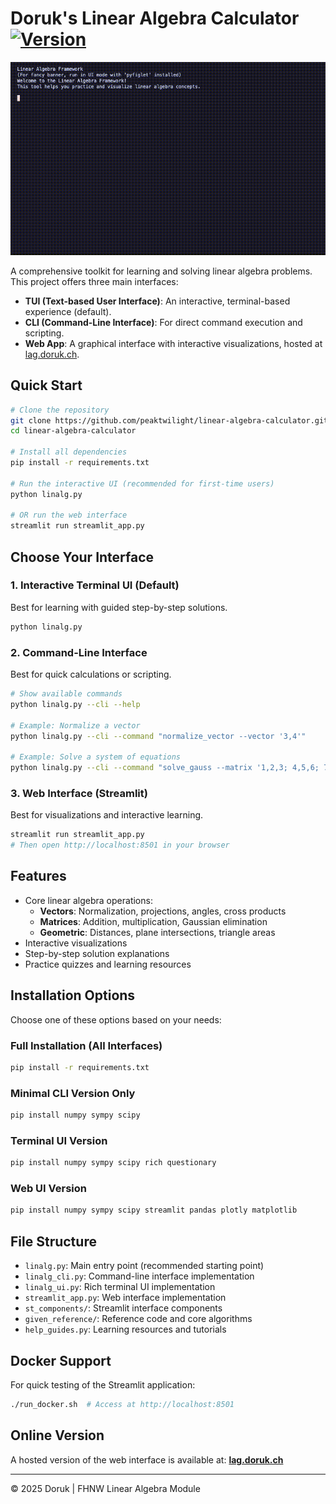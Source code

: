 # Doruk's Linear Algebra Calculator [![Version](https://img.shields.io/badge/version-1.5-blue.svg)](https://github.com/peaktwilight/linear-algebra-calculator/releases/tag/v1.5)

![CLI Demo](public/Doruks_Algebra_Calculator_CLI.gif)

A comprehensive toolkit for learning and solving linear algebra problems. This project offers three main interfaces:
-   **TUI (Text-based User Interface)**: An interactive, terminal-based experience (default).
-   **CLI (Command-Line Interface)**: For direct command execution and scripting.
-   **Web App**: A graphical interface with interactive visualizations, hosted at [lag.doruk.ch](https://lag.doruk.ch).

## Quick Start

```bash
# Clone the repository
git clone https://github.com/peaktwilight/linear-algebra-calculator.git
cd linear-algebra-calculator

# Install all dependencies
pip install -r requirements.txt

# Run the interactive UI (recommended for first-time users)
python linalg.py

# OR run the web interface
streamlit run streamlit_app.py
```

## Choose Your Interface

### 1. Interactive Terminal UI (Default)
Best for learning with guided step-by-step solutions.
```bash
python linalg.py
```

### 2. Command-Line Interface
Best for quick calculations or scripting.
```bash
# Show available commands
python linalg.py --cli --help

# Example: Normalize a vector
python linalg.py --cli --command "normalize_vector --vector '3,4'"

# Example: Solve a system of equations
python linalg.py --cli --command "solve_gauss --matrix '1,2,3; 4,5,6; 7,8,9'"
```

### 3. Web Interface (Streamlit)
Best for visualizations and interactive learning.
```bash
streamlit run streamlit_app.py
# Then open http://localhost:8501 in your browser
```

## Features

-   Core linear algebra operations:
    -   **Vectors**: Normalization, projections, angles, cross products
    -   **Matrices**: Addition, multiplication, Gaussian elimination
    -   **Geometric**: Distances, plane intersections, triangle areas
-   Interactive visualizations
-   Step-by-step solution explanations
-   Practice quizzes and learning resources

## Installation Options

Choose one of these options based on your needs:

### Full Installation (All Interfaces)
```bash
pip install -r requirements.txt
```

### Minimal CLI Version Only
```bash
pip install numpy sympy scipy
```

### Terminal UI Version
```bash
pip install numpy sympy scipy rich questionary
```

### Web UI Version
```bash
pip install numpy sympy scipy streamlit pandas plotly matplotlib
```

## File Structure

-   `linalg.py`: Main entry point (recommended starting point)
-   `linalg_cli.py`: Command-line interface implementation
-   `linalg_ui.py`: Rich terminal UI implementation
-   `streamlit_app.py`: Web interface implementation
-   `st_components/`: Streamlit interface components
-   `given_reference/`: Reference code and core algorithms
-   `help_guides.py`: Learning resources and tutorials

## Docker Support

For quick testing of the Streamlit application:
```bash
./run_docker.sh  # Access at http://localhost:8501
```

## Online Version

A hosted version of the web interface is available at:
**[lag.doruk.ch](https://lag.doruk.ch)**

---

© 2025 Doruk | FHNW Linear Algebra Module
